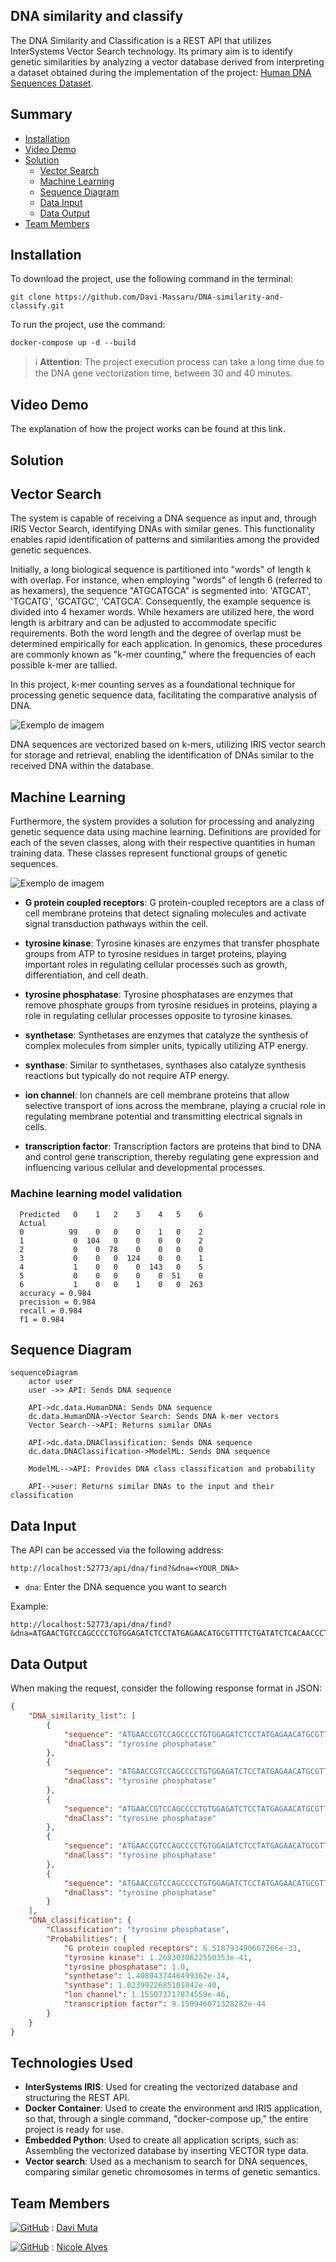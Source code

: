 ## DNA similarity and classify

The DNA Similarity and Classification is a REST API that utilizes InterSystems Vector Search technology. Its primary aim is to identify genetic similarities by analyzing a vector database derived from interpreting a dataset obtained during the implementation of the project: [Human DNA Sequences Dataset](https://www.kaggle.com/datasets/sooryaprakash12/human-dna-sequences/data?select=human_data.txt).


## Summary
- [Installation](#installation)
- [Video Demo](#video-demo)
- [Solution](#solution)
  - [Vector Search](#vector-search)
  - [Machine Learning](#machine-learning)
  - [Sequence Diagram](#sequence-diagram)
  - [Data Input](#data-input)
  - [Data Output](#data-output)
- [Team Members](#team-members)


## Installation

To download the project, use the following command in the terminal:
```
git clone https://github.com/Davi-Massaru/DNA-similarity-and-classify.git
```
To run the project, use the command: 
```
docker-compose up -d --build
```

> ℹ️ **Attention**: The project execution process can take a long time due to the DNA gene vectorization time, between 30 and 40 minutes.


## Video Demo

The explanation of how the project works can be found at this link.

## Solution

## Vector Search

The system is capable of receiving a DNA sequence as input and, through IRIS Vector Search, identifying DNAs with similar genes. This functionality enables rapid identification of patterns and similarities among the provided genetic sequences.

Initially, a long biological sequence is partitioned into "words" of length k with overlap. For instance, when employing "words" of length 6 (referred to as hexamers), the sequence "ATGCATGCA" is segmented into: 'ATGCAT', 'TGCATG', 'GCATGC', 'CATGCA'. Consequently, the example sequence is divided into 4 hexamer words. While hexamers are utilized here, the word length is arbitrary and can be adjusted to accommodate specific requirements. Both the word length and the degree of overlap must be determined empirically for each application. In genomics, these procedures are commonly known as "k-mer counting," where the frequencies of each possible k-mer are tallied.

In this project, k-mer counting serves as a foundational technique for processing genetic sequence data, facilitating the comparative analysis of DNA.

![Exemplo de imagem](https://raw.githubusercontent.com/Davi-Massaru/DNA-similarity-and-classify/main/assets/dna_flow.png)

DNA sequences are vectorized based on k-mers, utilizing IRIS vector search for storage and retrieval, enabling the identification of DNAs similar to the received DNA within the database.

## Machine Learning

Furthermore, the system provides a solution for processing and analyzing genetic sequence data using machine learning. Definitions are provided for each of the seven classes, along with their respective quantities in human training data. These classes represent functional groups of genetic sequences.

![Exemplo de imagem](https://raw.githubusercontent.com/Davi-Massaru/DNA-similarity-and-classify/main/assets/_results_.png)

- <b>G protein coupled receptors</b>: G protein-coupled receptors are a class of cell membrane proteins that detect signaling molecules and activate signal transduction pathways within the cell.

- <b>tyrosine kinase</b>: Tyrosine kinases are enzymes that transfer phosphate groups from ATP to tyrosine residues in target proteins, playing important roles in regulating cellular processes such as growth, differentiation, and cell death.

- <b>tyrosine phosphatase</b>: Tyrosine phosphatases are enzymes that remove phosphate groups from tyrosine residues in proteins, playing a role in regulating cellular processes opposite to tyrosine kinases.

- <b>synthetase</b>: Synthetases are enzymes that catalyze the synthesis of complex molecules from simpler units, typically utilizing ATP energy.

- <b>synthase</b>: Similar to synthetases, synthases also catalyze synthesis reactions but typically do not require ATP energy.

- <b>ion channel</b>: Ion channels are cell membrane proteins that allow selective transport of ions across the membrane, playing a crucial role in regulating membrane potential and transmitting electrical signals in cells.

- <b>transcription factor</b>: Transcription factors are proteins that bind to DNA and control gene transcription, thereby regulating gene expression and influencing various cellular and developmental processes.

### Machine learning model validation

```
  Predicted   0    1   2    3    4   5    6
  Actual                                   
  0          99    0   0    0    1   0    2
  1           0  104   0    0    0   0    2
  2           0    0  78    0    0   0    0
  3           0    0   0  124    0   0    1
  4           1    0   0    0  143   0    5
  5           0    0   0    0    0  51    0
  6           1    0   0    1    0   0  263
  accuracy = 0.984 
  precision = 0.984 
  recall = 0.984 
  f1 = 0.984
```


## Sequence Diagram

```mermaid
sequenceDiagram
    actor user
    user ->> API: Sends DNA sequence
    
    API->dc.data.HumanDNA: Sends DNA sequence
    dc.data.HumanDNA->Vector Search: Sends DNA k-mer vectors
    Vector Search-->API: Returns similar DNAs
    
    API->dc.data.DNAClassification: Sends DNA sequence
    dc.data.DNAClassification->ModelML: Sends DNA sequence
    
    ModelML-->API: Provides DNA class classification and probability
    
    API-->user: Returns similar DNAs to the input and their classification
```

## Data Input

The API can be accessed via the following address:

```http://localhost:52773/api/dna/find?&dna=<YOUR_DNA>```

- ```dna```: Enter the DNA sequence you want to search

Example:

    http://localhost:52773/api/dna/find?&dna=ATGAACTGTCCAGCCCCTGTGGAGATCTCCTATGAGAACATGCGTTTTCTGATATCTCACAACCCT


## Data Output

When making the request, consider the following response format in JSON:

``` JSON
{
    "DNA_similarity_list": [
        {
            "sequence": "ATGAACCGTCCAGCCCCTGTGGAGATCTCCTATGAGAACATGCGTTTTCTGATAACTCACAACCCT",
            "dnaClass": "tyrosine phosphatase"
        },
        {
            "sequence": "ATGAACCGTCCAGCCCCTGTGGAGATCTCCTATGAGAACATGCGTTTTCTGATAACTCACAACCCTACCAATGCTACTCTCAACAAGTTCACAGAGGAACTTAAGAAGTATGGAGTGACGACTTTGGTTCGAGTTTGTGATGCTACATATGATAAAGCTCCAGTTGAAAAAGAAGGAATCCACGTTCTAGGCACCTGTGCTGGTTGCACTTGCTTTGATTGA",
            "dnaClass": "tyrosine phosphatase"
        },
        {
            "sequence": "ATGAACCGTCCAGCCCCTGTGGAGATCTCCTATGAGAACATGCGTTTTCTGATAACTCACAACCCTACCAATGCTACTCTCAACAAGTTCACAGAGGAACTTAAGAAGTATGGAGTGACGACTTTGGTTCGAGTTTGTGATGCTACATATGATAAAGCTCCAGTTGAAAAAGAAGGAATCCACGTTCTA",
            "dnaClass": "tyrosine phosphatase"
        },
        {
            "sequence": "ATGAACCGTCCAGCCCCTGTGGAGATCTCCTATGAGAACATGCGTTTTCTGATAACTCACAACCCTACCAATGCTACTCTCAACAAGTTCACAGAGGATTGGCCATTTGATGATGGAGCTCCACCCCCTAATCAGATAGTAGATGATTGGTTAAACCTGTTAAAAACCAAATTTCGTGAAGAGCCAGGTTGCTGTGTTGCAGTGCATTGTGTTGCAGGATTGGGAAGGGCACCTGTGCTGGTTGCACTTGCTTTGATTGAATGTGGAATGAAGTACGAAGATGCAGTTCAGTTTATAAGACAAAAAAGAAGGGGAGCGTTCAATTCCAAACAGCTGCTTTATTTGGAGAAATACCGACCTAAGATGCGATTACGCTTCAGAGATACCAATGGGCATTGCTGTGTTCAGTAG",
            "dnaClass": "tyrosine phosphatase"
        },
        {
            "sequence": "ATGAACCGTCCAGCCCCTGTGGAGATCTCCTATGAGAACATGCGTTTTCTGATAACTCACAACCCTACCAATGCTACTCTCAACAAGTTCACAGAGGAACTTAAGAAGTATGGAGTGACGACTTTGGTTCGAGTTTGTGATGCTACATATGATAAAGCTCCAGTTGAAAAAGAAGGAATCCACGTTCTAATGGCAGAGTGA",
            "dnaClass": "tyrosine phosphatase"
        }
    ],
    "DNA_classification": {
        "Classification": "tyrosine phosphatase",
        "Probabilities": {
            "G protein coupled receptors": 6.518793490667266e-33,
            "tyrosine kinase": 1.2683030622550353e-41,
            "tyrosine phosphatase": 1.0,
            "synthetase": 1.4080437446499362e-34,
            "synthase": 1.0239922685101042e-40,
            "lon channel": 1.155073717874559e-46,
            "transcription factor": 9.150946071328282e-44
        }
    }
}
```
## Technologies Used

- **InterSystems IRIS**: 
Used for creating the vectorized database and structuring the REST API.
- **Docker Container**: Used to create the environment and IRIS application, so that, through a single command, "docker-compose up," the entire project is ready for use.
- **Embedded Python**: Used to create all application scripts, such as: Assembling the vectorized database by inserting VECTOR type data.
- **Vector search**: Used as a mechanism to search for DNA sequences, comparing similar genetic chromosomes in terms of genetic semantics.

## Team Members
[![GitHub](https://img.shields.io/badge/GitHub-Davi--Massaru-blue?logo=github)](https://community.intersystems.com/user/davi-massaru-teixeira-muta) : [Davi Muta](https://community.intersystems.com/user/davi-massaru-teixeira-muta)

[![GitHub](https://img.shields.io/badge/GitHub-NisckzAlves-blue?logo=github)](https://github.com/NisckzAlves) : [Nicole Alves](https://community.intersystems.com/user/nicole-raimundo)
